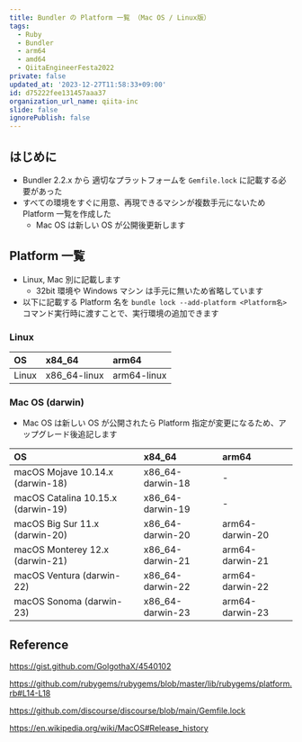 ```yaml
---
title: Bundler の Platform 一覧 （Mac OS / Linux版）
tags:
  - Ruby
  - Bundler
  - arm64
  - amd64
  - QiitaEngineerFesta2022
private: false
updated_at: '2023-12-27T11:58:33+09:00'
id: d75222fee131457aaa37
organization_url_name: qiita-inc
slide: false
ignorePublish: false
---
```


## はじめに

- Bundler 2.2.x から 適切なプラットフォームを `Gemfile.lock` に記載する必要があった
- すべての環境をすぐに用意、再現できるマシンが複数手元にないため Platform 一覧を作成した
  - Mac OS は新しい OS が公開後更新します

## Platform 一覧

- Linux, Mac 別に記載します
  - 32bit 環境や Windows マシン は手元に無いため省略しています
- 以下に記載する Platform 名を `bundle lock --add-platform <Platform名>` コマンド実行時に渡すことで、実行環境の追加できます

### Linux

| OS    | x84_64       | arm64       |
| :---- | :----------- | :---------- |
| Linux | x86_64-linux | arm64-linux |

### Mac OS (darwin)

- Mac OS は新しい OS が公開されたら Platform 指定が変更になるため、アップグレード後追記します

| OS                                 | x84_64           | arm64           |
| :--------------------------------- | :--------------- | :-------------- |
| macOS Mojave 10.14.x (darwin-18)   | x86_64-darwin-18 | -               |
| macOS Catalina 10.15.x (darwin-19) | x86_64-darwin-19 | -               |
| macOS Big Sur 11.x (darwin-20)     | x86_64-darwin-20 | arm64-darwin-20 |
| macOS Monterey 12.x (darwin-21)    | x86_64-darwin-21 | arm64-darwin-21 |
| macOS Ventura (darwin-22)          | x86_64-darwin-22 | arm64-darwin-22 |
| macOS Sonoma (darwin-23)           | x86_64-darwin-23 | arm64-darwin-23 |

## Reference

https://gist.github.com/GolgothaX/4540102

https://github.com/rubygems/rubygems/blob/master/lib/rubygems/platform.rb#L14-L18

https://github.com/discourse/discourse/blob/main/Gemfile.lock

https://en.wikipedia.org/wiki/MacOS#Release_history
